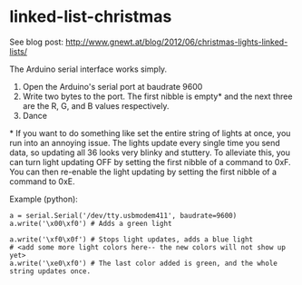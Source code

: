 linked-list-christmas
=====================
See blog post: http://www.gnewt.at/blog/2012/06/christmas-lights-linked-lists/

The Arduino serial interface works simply.

1. Open the Arduino's serial port at baudrate 9600
2. Write two bytes to the port. The first nibble is empty* and the next three are the R, G, and B values respectively.
3. Dance

\* If you want to do something like set the entire string of lights at once, you run into an annoying issue.
The lights update every single time you send data, so updating all 36 looks very blinky and stuttery.
To alleviate this, you can turn light updating OFF by setting the first nibble of a command to 0xF.
You can then re-enable the light updating by setting the first nibble of a command to 0xE.

Example (python):
~~~
a = serial.Serial('/dev/tty.usbmodem411', baudrate=9600)
a.write('\x00\xf0') # Adds a green light

a.write('\xf0\x0f') # Stops light updates, adds a blue light
# <add some more light colors here-- the new colors will not show up yet>
a.write('\xe0\xf0') # The last color added is green, and the whole string updates once.
~~~

